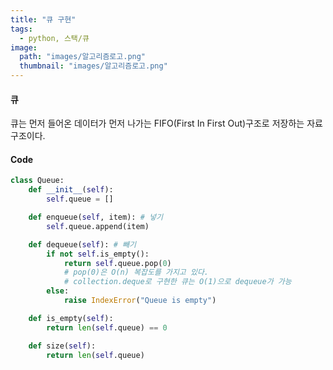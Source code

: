 ```yaml
---
title: "큐 구현"
tags:
  - python, 스택/큐
image:
  path: "images/알고리즘로고.png"
  thumbnail: "images/알고리즘로고.png"
---
```


#### 큐
큐는 먼저 들어온 데이터가 먼저 나가는 FIFO(First In First Out)구조로 저장하는 자료구조이다.

#### Code
```python
class Queue:
    def __init__(self):
        self.queue = []

    def enqueue(self, item): # 넣기
        self.queue.append(item)

    def dequeue(self): # 빼기
        if not self.is_empty():
            return self.queue.pop(0)
            # pop(0)은 O(n) 복잡도를 가지고 있다.
            # collection.deque로 구현한 큐는 O(1)으로 dequeue가 가능
        else:
            raise IndexError("Queue is empty")

    def is_empty(self):
        return len(self.queue) == 0

    def size(self):
        return len(self.queue)
```
